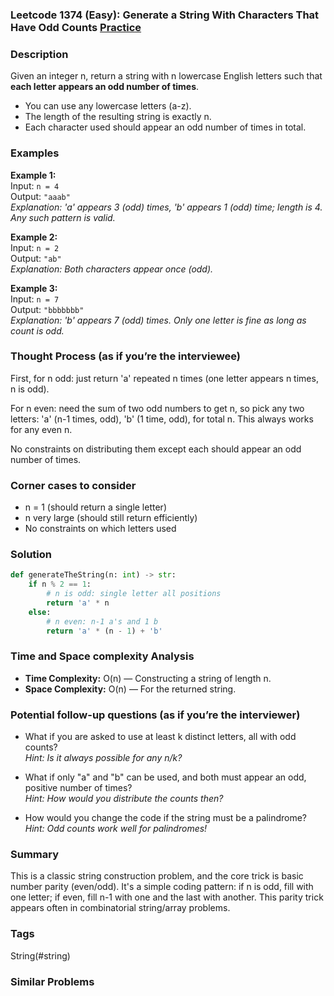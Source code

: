 ### Leetcode 1374 (Easy): Generate a String With Characters That Have Odd Counts [Practice](https://leetcode.com/problems/generate-a-string-with-characters-that-have-odd-counts)

### Description  
Given an integer n, return a string with n lowercase English letters such that **each letter appears an odd number of times**.
- You can use any lowercase letters (a-z).
- The length of the resulting string is exactly n.
- Each character used should appear an odd number of times in total.

### Examples  

**Example 1:**  
Input: `n = 4`  
Output: `"aaab"`  
*Explanation: 'a' appears 3 (odd) times, 'b' appears 1 (odd) time; length is 4. Any such pattern is valid.*

**Example 2:**  
Input: `n = 2`  
Output: `"ab"`  
*Explanation: Both characters appear once (odd).* 

**Example 3:**  
Input: `n = 7`  
Output: `"bbbbbbb"`  
*Explanation: 'b' appears 7 (odd) times. Only one letter is fine as long as count is odd.*

### Thought Process (as if you’re the interviewee)  
First, for n odd: just return 'a' repeated n times (one letter appears n times, n is odd).

For n even: need the sum of two odd numbers to get n, so pick any two letters: 'a' (n-1 times, odd), 'b' (1 time, odd), for total n. This always works for any even n.

No constraints on distributing them except each should appear an odd number of times.

### Corner cases to consider  
- n = 1 (should return a single letter)
- n very large (should still return efficiently)
- No constraints on which letters used

### Solution

```python
def generateTheString(n: int) -> str:
    if n % 2 == 1:
        # n is odd: single letter all positions
        return 'a' * n
    else:
        # n even: n-1 a's and 1 b
        return 'a' * (n - 1) + 'b'
```

### Time and Space complexity Analysis  
- **Time Complexity:** O(n) — Constructing a string of length n.
- **Space Complexity:** O(n) — For the returned string.

### Potential follow-up questions (as if you’re the interviewer)  
- What if you are asked to use at least k distinct letters, all with odd counts?  
  *Hint: Is it always possible for any n/k?*

- What if only "a" and "b" can be used, and both must appear an odd, positive number of times?  
  *Hint: How would you distribute the counts then?*

- How would you change the code if the string must be a palindrome?  
  *Hint: Odd counts work well for palindromes!*

### Summary
This is a classic string construction problem, and the core trick is basic number parity (even/odd). It's a simple coding pattern: if n is odd, fill with one letter; if even, fill n-1 with one and the last with another. This parity trick appears often in combinatorial string/array problems.

### Tags
String(#string)

### Similar Problems
